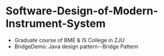 # Software-Design-of-Modern-Instrument-System
- Graduate course of BME &amp; IS College in ZJU
- BridgeDemo: Java design pattern--Bridge Pattern
